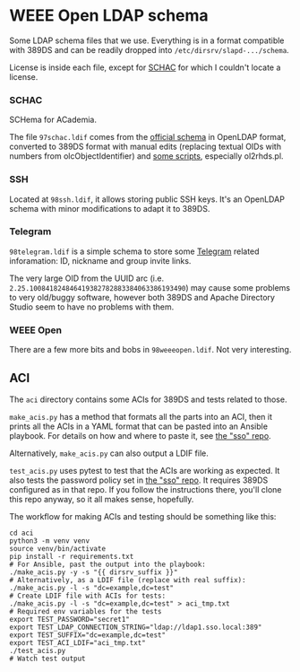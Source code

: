 # WEEE Open LDAP schema

Some LDAP schema files that we use. Everything is in a format compatible with 389DS and can be readily dropped into `/etc/dirsrv/slapd-.../schema`.

License is inside each file, except for [SCHAC](https://wiki.refeds.org/display/STAN/SCHAC+Releases) for which I couldn't locate a license.

### SCHAC

SCHema for ACademia.

The file `97schac.ldif` comes from the [official schema](https://wiki.refeds.org/display/STAN/SCHAC+Releases) in OpenLDAP format, converted to 389DS format with manual edits (replacing textual OIDs with numbers from olcObjectIdentifier) and [some scripts](https://directory.fedoraproject.org/docs/389ds/howto/howto-openldapmigration.html), especially ol2rhds.pl.

### SSH

Located at `98ssh.ldif`, it allows storing public SSH keys. It's an OpenLDAP schema with minor modifications to adapt it to 389DS.

### Telegram

`98telegram.ldif` is a simple schema to store some [Telegram](https://telegram.org/) related inforamation: ID, nickname and group invite links.

The very large OID from the UUID arc (i.e. `2.25.100841824846419382782883384063386193490`) may cause some problems to very old/buggy software, however both 389DS and Apache Directory Studio seem to have no problems with them.

### WEEE Open

There are a few more bits and bobs in `98weeeopen.ldif`. Not very interesting.

## ACI

The `aci` directory contains some ACIs for 389DS and tests related to those.

`make_acis.py` has a method that formats all the parts into an ACI, then it prints all the ACIs in a YAML format that can be
pasted into an Ansible playbook. For details on how and where to paste it, see
[the "sso" repo](https://github.com/WEEE-Open/sso).

Alternatively, `make_acis.py` can also output a LDIF file.

`test_acis.py` uses pytest to test that the ACIs are working as expected. It also tests the password policy set in
[the "sso" repo](https://github.com/WEEE-Open/sso). It requires 389DS configured as in that repo. If you follow the
instructions there, you'll clone this repo anyway, so it all makes sense, hopefully.

The workflow for making ACIs and testing should be something like this:

```shell
cd aci
python3 -m venv venv
source venv/bin/activate
pip install -r requirements.txt
# For Ansible, past the output into the playbook:
./make_acis.py -y -s "{{ dirsrv_suffix }}"
# Alternatively, as a LDIF file (replace with real suffix):
./make_acis.py -l -s "dc=example,dc=test"
# Create LDIF file with ACIs for tests:
./make_acis.py -l -s "dc=example,dc=test" > aci_tmp.txt
# Required env variables for the tests
export TEST_PASSWORD="secret1"
export TEST_LDAP_CONNECTION_STRING="ldap://ldap1.sso.local:389"
export TEST_SUFFIX="dc=example,dc=test"
export TEST_ACI_LDIF="aci_tmp.txt"
./test_acis.py
# Watch test output
```
